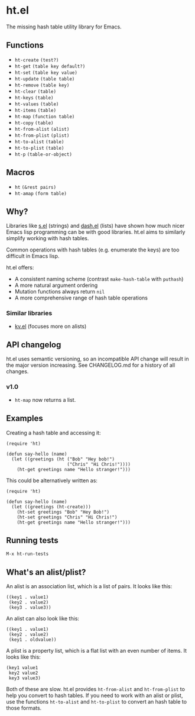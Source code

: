 # ht.el

The missing hash table utility library for Emacs.

## Functions

* `ht-create` `(test?)`
* `ht-get` `(table key default?)`
* `ht-set` `(table key value)`
* `ht-update` `(table table)`
* `ht-remove` `(table key)`
* `ht-clear` `(table)`
* `ht-keys` `(table)`
* `ht-values` `(table)`
* `ht-items` `(table)`
* `ht-map` `(function table)`
* `ht-copy` `(table)`
* `ht-from-alist` `(alist)`
* `ht-from-plist` `(plist)`
* `ht-to-alist` `(table)`
* `ht-to-plist` `(table)`
* `ht-p` `(table-or-object)`

## Macros

* `ht` `(&rest pairs)`
* `ht-amap` `(form table)`

## Why?

Libraries like [s.el](https://github.com/magnars/s.el) (strings) and
[dash.el](https://github.com/magnars/dash.el) (lists) have shown how
much nicer Emacs lisp programming can be with good libraries. ht.el
aims to similarly simplify working with hash tables.

Common operations with hash tables (e.g. enumerate the keys) are too
difficult in Emacs lisp.

ht.el offers:

* A consistent naming scheme (contrast `make-hash-table` with `puthash`)
* A more natural argument ordering
* Mutation functions always return `nil`
* A more comprehensive range of hash table operations

### Similar libraries

* [kv.el](https://github.com/nicferrier/emacs-kv) (focuses more on alists)

## API changelog

ht.el uses semantic versioning, so an incompatible API change will
result in the major version increasing. See CHANGELOG.md for a history
of all changes.

### v1.0

* `ht-map` now returns a list.

## Examples

Creating a hash table and accessing it:

    (require 'ht)

    (defun say-hello (name)
      (let ((greetings (ht ("Bob" "Hey bob!")
                           ("Chris" "Hi Chris!"))))
        (ht-get greetings name "Hello stranger!")))

This could be alternatively written as:

    (require 'ht)

    (defun say-hello (name)
      (let ((greetings (ht-create)))
        (ht-set greetings "Bob" "Hey Bob!")
        (ht-set greetings "Chris" "Hi Chris!")
        (ht-get greetings name "Hello stranger!")))

## Running tests

`M-x ht-run-tests`

## What's an alist/plist?

An alist is an association list, which is a list of pairs. It looks like this:

    ((key1 . value1)
     (key2 . value2)
     (key3 . value3))
     
An alist can also look like this:
     
    ((key1 . value1)
     (key2 . value2)
     (key1 . oldvalue))
     
A plist is a property list, which is a flat list with an even number
of items. It looks like this:

    (key1 value1
     key2 value2
     key3 value3)

Both of these are slow. ht.el provides `ht-from-alist` and
`ht-from-plist` to help you convert to hash tables. If you need to
work with an alist or plist, use the functions `ht-to-alist` and
`ht-to-plist` to convert an hash table to those formats.
